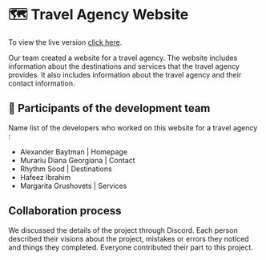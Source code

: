 # :world_map: Travel Agency Website
To view the live version [click here](https://ritagr.github.io/client-website-kreativstorm/). 

Our team created a website for a travel agency. The website includes information about the destinations and services that the travel agency provides. 
It also includes information about the travel agency and their contact information.

## :handshake: Participants of the development team
Name list of the developers who worked on this website for a travel agency :
- Alexander Baytman  | Homepage
- Murariu Diana Georgiana | Contact
- Rhythm Sood | Destinations
- Hafeez Ibrahim
- Margarita Grushovets | Services

## Collaboration process
We discussed the details of the project through Discord.
Each person described their visions about the project, mistakes or errors they noticed and things they completed.
Everyone contributed their part to this project.


